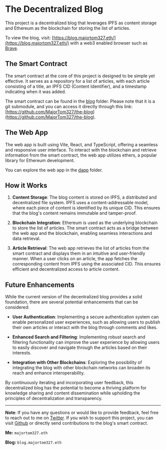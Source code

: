 # The Decentralized Blog

This project is a decentralized blog that leverages IPFS as content storage and Ethereum as the blockchain for storing the list of articles.

To view the blog, visit: [https://blog.majortom327.eth/](https://blog.majortom327.eth/) with a web3 enabled browser such as [Brave](https://brave.com/).

## The Smart Contract

The smart contract at the core of this project is designed to be simple yet effective. It serves as a repository for a list of articles, with each article consisting of a title, an IPFS CID (Content Identifier), and a timestamp indicating when it was added.

The smart contract can be found in the [blog](./blog) folder. Please note that it is a git submodule, and you can access it directly through this link: [https://github.com/MajorTom327/the-blog](https://github.com/MajorTom327/the-blog).

## The Web App

The web app is built using Vite, React, and TypeScript, offering a seamless and responsive user interface. To interact with the blockchain and retrieve information from the smart contract, the web app utilizes ethers, a popular library for Ethereum development.

You can explore the web app in the [dapp](./dapp) folder.

## How it Works

1. **Content Storage**: The blog content is stored on IPFS, a distributed and decentralized file system. IPFS uses a content-addressable model, where each piece of content is identified by its unique CID. This ensures that the blog's content remains immutable and tamper-proof.

2. **Blockchain Integration**: Ethereum is used as the underlying blockchain to store the list of articles. The smart contract acts as a bridge between the web app and the blockchain, enabling seamless interactions and data retrieval.

3. **Article Retrieval**: The web app retrieves the list of articles from the smart contract and displays them in an intuitive and user-friendly manner. When a user clicks on an article, the app fetches the corresponding content from IPFS using the associated CID. This ensures efficient and decentralized access to article content.

## Future Enhancements

While the current version of the decentralized blog provides a solid foundation, there are several potential enhancements that can be considered:

- **User Authentication**: Implementing a secure authentication system can enable personalized user experiences, such as allowing users to publish their own articles or interact with the blog through comments and likes.

- **Enhanced Search and Filtering**: Implementing robust search and filtering functionality can improve the user experience by allowing users to easily discover and navigate through the articles based on their interests.

- **Integration with Other Blockchains**: Exploring the possibility of integrating the blog with other blockchain networks can broaden its reach and enhance interoperability.

By continuously iterating and incorporating user feedback, this decentralized blog has the potential to become a thriving platform for knowledge sharing and content dissemination while upholding the principles of decentralization and transparency.

---

**Note**: If you have any questions or would like to provide feedback, feel free to reach out to me on [Twitter](https://twitter.com/majortom327). If you wish to support this project, you can visit [Github](https://github.com/majortom327) or directly send contributions to the blog's smart contract.

**Me:** `majortom327.eth`

**Blog:** `blog.majortom327.eth`
